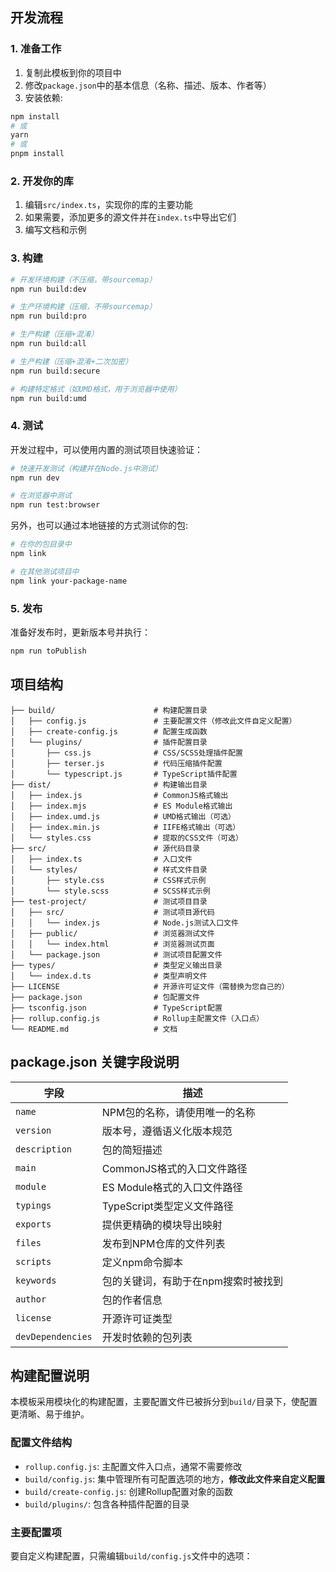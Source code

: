 ## 开发流程

### 1. 准备工作

1. 复制此模板到你的项目中
2. 修改`package.json`中的基本信息（名称、描述、版本、作者等）
3. 安装依赖:

```bash
npm install
# 或
yarn
# 或
pnpm install
```

### 2. 开发你的库

1. 编辑`src/index.ts`，实现你的库的主要功能
2. 如果需要，添加更多的源文件并在`index.ts`中导出它们
3. 编写文档和示例

### 3. 构建

```bash
# 开发环境构建（不压缩，带sourcemap）
npm run build:dev

# 生产环境构建（压缩，不带sourcemap）
npm run build:pro

# 生产构建（压缩+混淆）
npm run build:all

# 生产构建（压缩+混淆+二次加密）
npm run build:secure

# 构建特定格式（如UMD格式，用于浏览器中使用）
npm run build:umd
```

### 4. 测试

开发过程中，可以使用内置的测试项目快速验证：

```bash
# 快速开发测试（构建并在Node.js中测试）
npm run dev

# 在浏览器中测试
npm run test:browser
```

另外，也可以通过本地链接的方式测试你的包:

```bash
# 在你的包目录中
npm link

# 在其他测试项目中
npm link your-package-name
```

### 5. 发布

准备好发布时，更新版本号并执行：

```bash
npm run toPublish
```

## 项目结构

```
├── build/                      # 构建配置目录
│   ├── config.js               # 主要配置文件（修改此文件自定义配置）
│   ├── create-config.js        # 配置生成函数
│   └── plugins/                # 插件配置目录
│       ├── css.js              # CSS/SCSS处理插件配置
│       ├── terser.js           # 代码压缩插件配置
│       └── typescript.js       # TypeScript插件配置
├── dist/                       # 构建输出目录
│   ├── index.js                # CommonJS格式输出
│   ├── index.mjs               # ES Module格式输出
│   ├── index.umd.js            # UMD格式输出（可选）
│   ├── index.min.js            # IIFE格式输出（可选）
│   └── styles.css              # 提取的CSS文件（可选）
├── src/                        # 源代码目录
│   ├── index.ts                # 入口文件
│   └── styles/                 # 样式文件目录
│       ├── style.css           # CSS样式示例
│       └── style.scss          # SCSS样式示例
├── test-project/               # 测试项目目录
│   ├── src/                    # 测试项目源代码
│   │   └── index.js            # Node.js测试入口文件
│   ├── public/                 # 浏览器测试文件
│   │   └── index.html          # 浏览器测试页面
│   └── package.json            # 测试项目配置文件
├── types/                      # 类型定义输出目录
│   └── index.d.ts              # 类型声明文件
├── LICENSE                     # 开源许可证文件（需替换为您自己的）
├── package.json                # 包配置文件
├── tsconfig.json               # TypeScript配置
├── rollup.config.js            # Rollup主配置文件（入口点）
└── README.md                   # 文档
```

## package.json 关键字段说明

| 字段              | 描述                                |
| ----------------- | ----------------------------------- |
| `name`            | NPM包的名称，请使用唯一的名称       |
| `version`         | 版本号，遵循语义化版本规范          |
| `description`     | 包的简短描述                        |
| `main`            | CommonJS格式的入口文件路径          |
| `module`          | ES Module格式的入口文件路径         |
| `typings`         | TypeScript类型定义文件路径          |
| `exports`         | 提供更精确的模块导出映射            |
| `files`           | 发布到NPM仓库的文件列表             |
| `scripts`         | 定义npm命令脚本                     |
| `keywords`        | 包的关键词，有助于在npm搜索时被找到 |
| `author`          | 包的作者信息                        |
| `license`         | 开源许可证类型                      |
| `devDependencies` | 开发时依赖的包列表                  |

## 构建配置说明

本模板采用模块化的构建配置，主要配置文件已被拆分到`build/`目录下，使配置更清晰、易于维护。

### 配置文件结构

- `rollup.config.js`: 主配置文件入口点，通常不需要修改
- `build/config.js`: 集中管理所有可配置选项的地方，**修改此文件来自定义配置**
- `build/create-config.js`: 创建Rollup配置对象的函数
- `build/plugins/`: 包含各种插件配置的目录

### 主要配置项

要自定义构建配置，只需编辑`build/config.js`文件中的选项：

